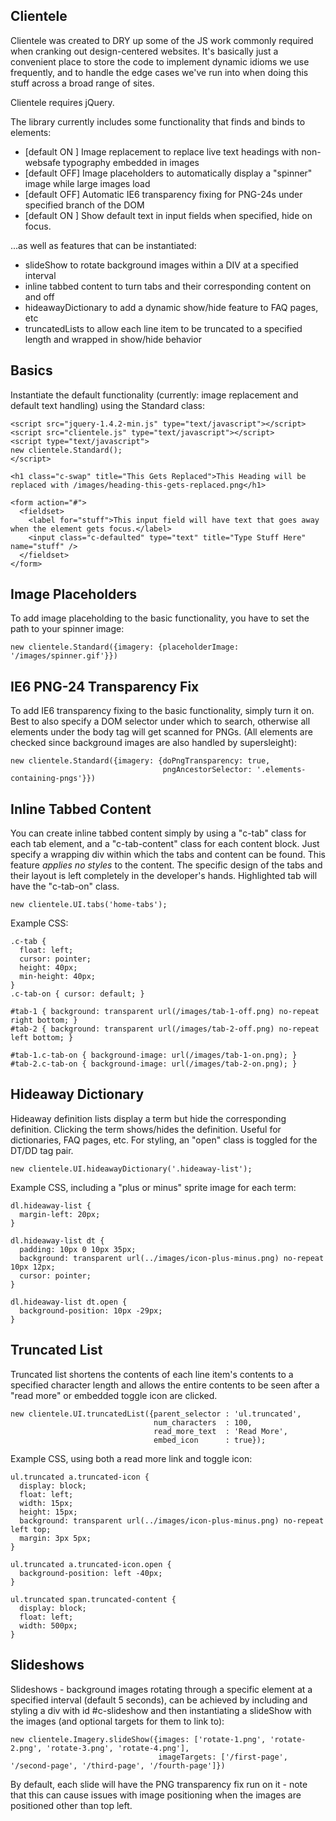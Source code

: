 Clientele
---------

Clientele was created to DRY up some of the JS work commonly required when cranking out design-centered websites. 
It's basically just a convenient place to store the code to implement dynamic idioms we use frequently, and to handle the 
edge cases we've run into when doing this stuff across a broad range of sites.

Clientele requires jQuery.

The library currently includes some functionality that finds and binds to elements:

  * [default ON ] Image replacement to replace live text headings with non-websafe typography embedded in images
  * [default OFF] Image placeholders to automatically display a "spinner" image while large images load
  * [default OFF] Automatic IE6 transparency fixing for PNG-24s under specified branch of the DOM
  * [default ON ] Show default text in input fields when specified, hide on focus.

...as well as features that can be instantiated:

  * slideShow to rotate background images within a DIV at a specified interval
  * inline tabbed content to turn tabs and their corresponding content on and off
  * hideawayDictionary to add a dynamic show/hide feature to FAQ pages, etc
  * truncatedLists to allow each line item to be truncated to a specified length and wrapped in show/hide behavior
  
Basics
------

Instantiate the default functionality (currently: image replacement and default text handling) using the Standard class:

    <script src="jquery-1.4.2-min.js" type="text/javascript"></script>
    <script src="clientele.js" type="text/javascript"></script>
    <script type="text/javascript"> 
    new clientele.Standard();
    </script>

    <h1 class="c-swap" title="This Gets Replaced">This Heading will be replaced with /images/heading-this-gets-replaced.png</h1>

    <form action="#">
      <fieldset>
        <label for="stuff">This input field will have text that goes away when the element gets focus.</label>
        <input class="c-defaulted" type="text" title="Type Stuff Here" name="stuff" />
      </fieldset>
    </form>

Image Placeholders
------------------

To add image placeholding to the basic functionality, you have to set the path to your spinner image:

    new clientele.Standard({imagery: {placeholderImage: '/images/spinner.gif'}})


IE6 PNG-24 Transparency Fix
---------------------------

To add IE6 transparency fixing to the basic functionality, simply turn it on.  Best to also specify a DOM selector under which 
to search, otherwise all elements under the body tag will get scanned for PNGs.  (All elements are checked since background images
are also handled by supersleight):

    new clientele.Standard({imagery: {doPngTransparency: true,
                                      pngAncestorSelector: '.elements-containing-pngs'}})

Inline Tabbed Content
---------------------
You can create inline tabbed content simply by using a "c-tab" class for each tab element, and a "c-tab-content" class for each content block. Just specify a wrapping div within which the tabs and content can be found.  This feature *applies no styles* to the content.  The specific design of the tabs and their layout is left completely in the developer's hands. Highlighted tab will have the "c-tab-on" class.

    new clientele.UI.tabs('home-tabs');

Example CSS:

    .c-tab {
      float: left;
      cursor: pointer;
      height: 40px;
      min-height: 40px;
    }
    .c-tab-on { cursor: default; }

    #tab-1 { background: transparent url(/images/tab-1-off.png) no-repeat right bottom; }
    #tab-2 { background: transparent url(/images/tab-2-off.png) no-repeat left bottom; }

    #tab-1.c-tab-on { background-image: url(/images/tab-1-on.png); }
    #tab-2.c-tab-on { background-image: url(/images/tab-2-on.png); }


Hideaway Dictionary
-------------------
Hideaway definition lists display a term but hide the corresponding definition. Clicking the term shows/hides the definition. Useful for dictionaries, FAQ pages, etc. For styling, an "open" class is toggled for the DT/DD tag pair.

    new clientele.UI.hideawayDictionary('.hideaway-list');

Example CSS, including a "plus or minus" sprite image for each term:

    dl.hideaway-list {
      margin-left: 20px;
    }

    dl.hideaway-list dt {
      padding: 10px 0 10px 35px;
      background: transparent url(../images/icon-plus-minus.png) no-repeat 10px 12px;
      cursor: pointer;
    }

    dl.hideaway-list dt.open {
      background-position: 10px -29px;
    }

Truncated List
--------------
Truncated list shortens the contents of each line item's contents to a specified character length and allows the entire contents to be seen after a "read more" or embedded toggle icon are clicked.

    new clientele.UI.truncatedList({parent_selector : 'ul.truncated',
                                    num_characters  : 100, 
                                    read_more_text  : 'Read More',
                                    embed_icon      : true});

Example CSS, using both a read more link and toggle icon:

    ul.truncated a.truncated-icon {
      display: block;
      float: left;
      width: 15px;
      height: 15px;
      background: transparent url(../images/icon-plus-minus.png) no-repeat left top;
      margin: 3px 5px;
    }

    ul.truncated a.truncated-icon.open {
      background-position: left -40px;
    }

    ul.truncated span.truncated-content {
      display: block;
      float: left;
      width: 500px;
    }



Slideshows
----------

Slideshows - background images rotating through a specific element at a specified interval (default 5 seconds), can be achieved by including and styling a div with id #c-slideshow and then instantiating a slideShow with the images (and optional targets for them to link to):

    new clientele.Imagery.slideShow({images: ['rotate-1.png', 'rotate-2.png', 'rotate-3.png', 'rotate-4.png'],
                                     imageTargets: ['/first-page', '/second-page', '/third-page', '/fourth-page']})

By default, each slide will have the PNG transparency fix run on it - note that this can cause issues with image positioning when the images are positioned other than top left.
